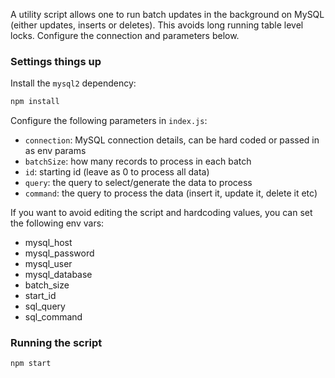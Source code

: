  A utility script allows one to run batch updates in the background on MySQL (either updates, inserts or deletes). This avoids long running table level locks. Configure the connection and parameters below.

 ### Settings things up

Install the `mysql2` dependency:

 ```bash
 npm install
 ```

 Configure the following parameters in `index.js`:

 * `connection`: MySQL connection details, can be hard coded or passed in as env params
 * `batchSize`: how many records to process in each batch
 * `id`: starting id (leave as 0 to process all data)
 * `query`: the query to select/generate the data to process
 * `command`: the query to process the data (insert it, update it, delete it etc)

 If you want to avoid editing the script and hardcoding values, you can set the following env vars:

 * mysql_host
 * mysql_password
 * mysql_user
 * mysql_database
 * batch_size
 * start_id
 * sql_query
 * sql_command

 ### Running the script

 ```
 npm start
 ```